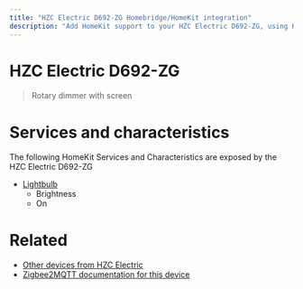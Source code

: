 ```yaml
---
title: "HZC Electric D692-ZG Homebridge/HomeKit integration"
description: "Add HomeKit support to your HZC Electric D692-ZG, using Homebridge, Zigbee2MQTT and homebridge-z2m."
---
```

<!---
This file has been GENERATED using src/docgen/docgen.ts
DO NOT EDIT THIS FILE MANUALLY!
-->
# HZC Electric D692-ZG
> Rotary dimmer with screen


# Services and characteristics
The following HomeKit Services and Characteristics are exposed by
the HZC Electric D692-ZG

* [Lightbulb](../../light.md)
  * Brightness
  * On


# Related
* [Other devices from HZC Electric](../index.md#hzc_electric)
* [Zigbee2MQTT documentation for this device](https://www.zigbee2mqtt.io/devices/D692-ZG.html)